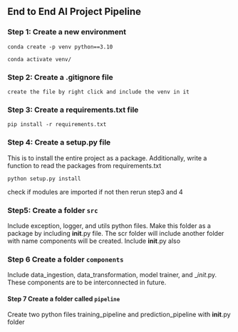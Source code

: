 ## End to End AI Project Pipeline

### Step 1: Create a new environment

```
conda create -p venv python==3.10

conda activate venv/
```
### Step 2: Create a .gitignore file

```
create the file by right click and include the venv in it
```

### Step 3: Create a requirements.txt file 
```
pip install -r requirements.txt
```

### Step 4: Create a setup.py file 
This is to install the entire project as a package. Additionally, write a function to read the packages from requirements.txt
```
python setup.py install
```
check if modules are imported if not then rerun step3 and 4

### Step5: Create a folder `src` 
Include exception, logger, and utils python files. Make this folder as a package by including __init__.py file. The scr folder will include another folder with name components will be created. Include __init__.py also 

### Step 6 Create a folder `components`
Include data_ingestion, data_transformation, model trainer, and __init_.py. These components are to be interconnected in future. 

#### Step 7 Create a folder called `pipeline`
Create two python files training_pipeline and prediction_pipeline with __init__.py folder


